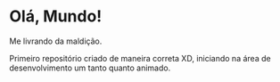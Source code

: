 # Olá, Mundo!

 Me livrando da maldição.

Primeiro repositório criado de maneira correta XD, iniciando na área de desenvolvimento um tanto quanto animado.
